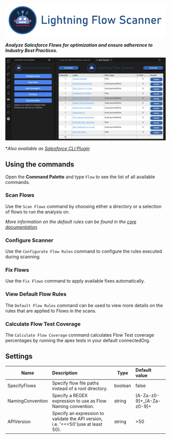  [![Lightning Flow Scanner Banner](media/bannerslim.png)](https://github.com/Lightning-Flow-Scanner)

__*Analyze Salesforce Flows for optimization and ensure adherence to Industry Best Practices.*__

 [![Flow Overview](media/overview.jpg)](https://github.com/Lightning-Flow-Scanner/lightning-flow-scanner-vsce)

**Also available as [Salesforce CLI Plugin](https://github.com/Lightning-Flow-Scanner/lightning-flow-scanner-sfdx)*

## Using the commands

Open the **Command Palette** and type `Flow` to see the list of all available commands.

### Scan Flows

Use the `Scan Flows` command by choosing either a directory or a selection of flows to run the analysis on.


*More information on the default rules can be found in the [core  documentation](https://github.com/Lightning-Flow-Scanner/lightning-flow-scanner-core).*

### Configure Scanner

Use the `Configurate Flow Rules` command to configure the rules executed during scanning.

### Fix Flows

Use the `Fix Flows` command to apply available fixes automatically.  

### View Default Flow Rules

The `Default Flow Rules` command can be used to view more details on the rules that are applied to Flows in the scans. 

### Calculate Flow Test Coverage

The `Calculate Flow Coverage` command calculates Flow Test coverage percentages by running the apex tests in your default connectedOrg.

## Settings
 Name        | Description | Type | Default value | 
|--------------|:-----------|--------------|:-----------|
| SpecifyFlows | Specify flow file paths instead of a root directory. | boolean | false | 
| NamingConvention | Specify a REGEX expression to use as Flow Naming convention. | string | [A-Za-z0-9]+_[A-Za-z0-9]+ | 
| APIVersion | Specify an expression to validate the API version, i.e. '===50'(use at least 50). | string | >50 | 
